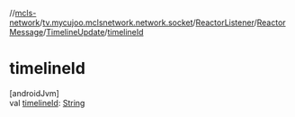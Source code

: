 //[mcls-network](../../../../../index.md)/[tv.mycujoo.mclsnetwork.network.socket](../../../index.md)/[ReactorListener](../../index.md)/[ReactorMessage](../index.md)/[TimelineUpdate](index.md)/[timelineId](timeline-id.md)

# timelineId

[androidJvm]\
val [timelineId](timeline-id.md): [String](https://kotlinlang.org/api/latest/jvm/stdlib/kotlin/-string/index.html)
